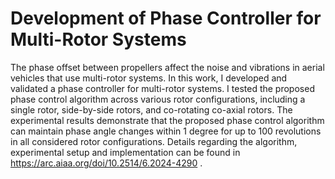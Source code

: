 # Development of Phase Controller for Multi-Rotor Systems

The phase offset between propellers affect the noise and vibrations in aerial vehicles that use multi-rotor systems. In this work, I developed and validated a phase controller for multi-rotor systems. I tested the proposed phase control algorithm across various rotor configurations, including a single rotor, side-by-side rotors, and co-rotating co-axial rotors. The experimental results demonstrate that the proposed phase control algorithm can maintain phase angle changes within 1 degree for up to 100 revolutions in all considered rotor configurations. Details regarding the algorithm, experimental setup and implementation can be found in https://arc.aiaa.org/doi/10.2514/6.2024-4290 .
